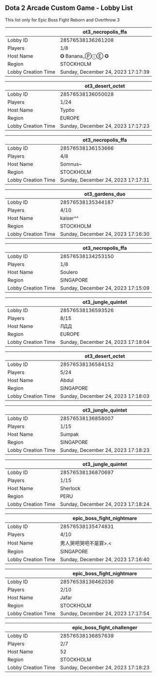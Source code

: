 ## Dota 2 Arcade Custom Game - Lobby List

This list only for Epic Boss Fight Reborn and Overthrow 3

|  | ot3_necropolis_ffa |
| ------ | ------ |
| Lobby ID | 28576538136261208 |
| Players | 1/8 |
| Host Name | ✪ Banana_ⓅⓘⒺ ✪ |
| Region | STOCKHOLM |
| Lobby Creation Time | Sunday, December 24, 2023 17:17:39 |


|  | ot3_desert_octet |
| ------ | ------ |
| Lobby ID | 28576538136050028 |
| Players | 1/24 |
| Host Name | Турбо |
| Region | EUROPE |
| Lobby Creation Time | Sunday, December 24, 2023 17:17:23 |


|  | ot3_necropolis_ffa |
| ------ | ------ |
| Lobby ID | 28576538136153666 |
| Players | 4/8 |
| Host Name | Somnus~ |
| Region | STOCKHOLM |
| Lobby Creation Time | Sunday, December 24, 2023 17:17:31 |


|  | ot3_gardens_duo |
| ------ | ------ |
| Lobby ID | 28576538135344187 |
| Players | 4/10 |
| Host Name | kaiser^^ |
| Region | STOCKHOLM |
| Lobby Creation Time | Sunday, December 24, 2023 17:16:30 |


|  | ot3_necropolis_ffa |
| ------ | ------ |
| Lobby ID | 28576538134253150 |
| Players | 1/8 |
| Host Name | Soulero |
| Region | SINGAPORE |
| Lobby Creation Time | Sunday, December 24, 2023 17:15:09 |


|  | ot3_jungle_quintet |
| ------ | ------ |
| Lobby ID | 28576538136593526 |
| Players | 8/15 |
| Host Name | ЛДД |
| Region | EUROPE |
| Lobby Creation Time | Sunday, December 24, 2023 17:18:04 |


|  | ot3_desert_octet |
| ------ | ------ |
| Lobby ID | 28576538136584152 |
| Players | 5/24 |
| Host Name | Abdul |
| Region | SINGAPORE |
| Lobby Creation Time | Sunday, December 24, 2023 17:18:03 |


|  | ot3_jungle_quintet |
| ------ | ------ |
| Lobby ID | 28576538136858007 |
| Players | 1/15 |
| Host Name | Sumpak |
| Region | SINGAPORE |
| Lobby Creation Time | Sunday, December 24, 2023 17:18:23 |


|  | ot3_jungle_quintet |
| ------ | ------ |
| Lobby ID | 28576538136870697 |
| Players | 1/15 |
| Host Name | Sherlock |
| Region | PERU |
| Lobby Creation Time | Sunday, December 24, 2023 17:18:24 |


|  | epic_boss_fight_nightmare |
| ------ | ------ |
| Lobby ID | 28576538135474831 |
| Players | 4/10 |
| Host Name | 男人哭吧哭吧不是罪>.< |
| Region | SINGAPORE |
| Lobby Creation Time | Sunday, December 24, 2023 17:16:40 |


|  | epic_boss_fight_nightmare |
| ------ | ------ |
| Lobby ID | 28576538136462036 |
| Players | 2/10 |
| Host Name | Jafar |
| Region | STOCKHOLM |
| Lobby Creation Time | Sunday, December 24, 2023 17:17:54 |


|  | epic_boss_fight_challenger |
| ------ | ------ |
| Lobby ID | 28576538136857639 |
| Players | 2/7 |
| Host Name | 52 |
| Region | STOCKHOLM |
| Lobby Creation Time | Sunday, December 24, 2023 17:18:23 |


